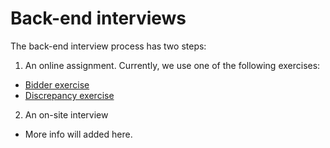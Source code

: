 # Back-end interviews

The back-end interview process has two steps:

1. An online assignment. Currently, we use one of the following exercises:
  - [Bidder exercise](online-assignment/bidder-exercise/index.md)
  - [Discrepancy exercise](online-assignment/discrepancy-exercise/index.md)

2. An on-site interview
  - More info will added here.
